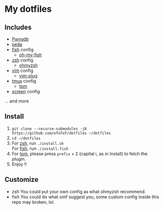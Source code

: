 My dotfiles
===========

## Includes ##

- [Pwngdb](https://github.com/scwuaptx/Pwngdb)
- [peda](https://github.com/longld/peda)
- [fish](https://github.com/fish-shell/fish-shell/) config
    - [oh-my-fish](https://github.com/oh-my-fish/oh-my-fish)
- [zsh](https://www.zsh.org/) config
    - [ohmyzsh](https://github.com/ohmyzsh/ohmyzsh)
- [vim](https://www.vim.org/) config
    - [vim-plug](https://github.com/junegunn/vim-plug)
- [tmux](https://github.com/tmux/tmux) config
    - [tpm](https://github.com/tmux-plugins/tpm)
- [screen](https://www.gnu.org/software/screen/) config

... and more

## Install ##

1. `git clone --recurse-submodules -j8 https://github.com/oToToT/dotfiles ~/dotfiles`
2. `cd ~/dotfiles`
3. For [zsh](https://www.zsh.org), run `./install.sh`  
   For [fish](https://github.com/fish-shell/fish-shell/), run `./install.fish`
4. For [tpm](https://github.com/tmux-plugins/tpm), please press `prefix` + <kbd>I</kbd> (capital i, as in Install) to fetch the plugin.
5. Enjoy !!

## Customize ##
* zsh
    You could put your own config as what ohmyzsh recommend.
* fish
    You could do what omf suggest you, some custom config inside this repo may broken, lol.
